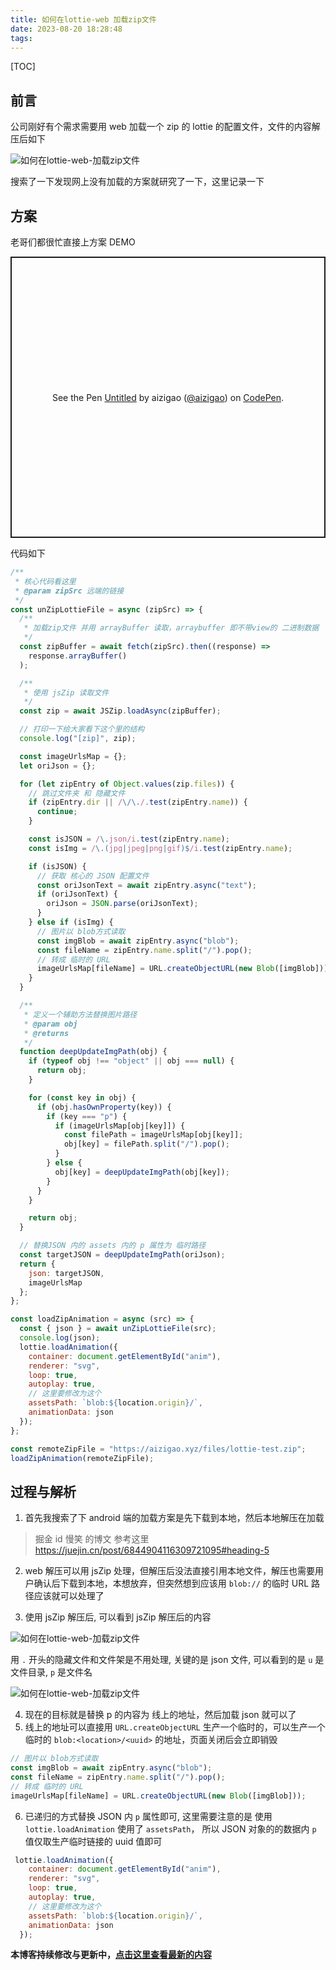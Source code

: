 ```yaml
---
title: 如何在lottie-web 加载zip文件
date: 2023-08-20 18:28:48
tags:
---
```


[TOC]

## 前言

公司刚好有个需求需要用 web 加载一个 zip 的 lottie 的配置文件，文件的内容解压后如下

![如何在lottie-web-加载zip文件](/images/postimgs/如何在lottie-web-加载zip文件__2023-08-20-21-16-36.png)

搜索了一下发现网上没有加载的方案就研究了一下，这里记录一下

## 方案

老哥们都很忙直接上方案 DEMO

<p class="codepen" data-height="450" data-default-tab="js,result" data-slug-hash="XWoJJde" data-user="aizigao" style="height: 450px; box-sizing: border-box; display: flex; align-items: center; justify-content: center; border: 2px solid; margin: 1em 0; padding: 1em;">
  <span>See the Pen <a href="https://codepen.io/aizigao/pen/XWoJJde">
  Untitled</a> by aizigao (<a href="https://codepen.io/aizigao">@aizigao</a>)
  on <a href="https://codepen.io">CodePen</a>.</span>
</p>
<script async src="https://cpwebassets.codepen.io/assets/embed/ei.js"></script>

代码如下

```js
/**
 * 核心代码看这里
 * @param zipSrc 远端的链接
 */
const unZipLottieFile = async (zipSrc) => {
  /**
   * 加载zip文件 并用 arrayBuffer 读取，arraybuffer 即不带view的 二进制数据
   */
  const zipBuffer = await fetch(zipSrc).then((response) =>
    response.arrayBuffer()
  );

  /**
   * 使用 jsZip 读取文件
   */
  const zip = await JSZip.loadAsync(zipBuffer);

  // 打印一下给大家看下这个里的结构
  console.log("[zip]", zip);

  const imageUrlsMap = {};
  let oriJson = {};

  for (let zipEntry of Object.values(zip.files)) {
    // 跳过文件夹 和 隐藏文件
    if (zipEntry.dir || /\/\./.test(zipEntry.name)) {
      continue;
    }

    const isJSON = /\.json/i.test(zipEntry.name);
    const isImg = /\.(jpg|jpeg|png|gif)$/i.test(zipEntry.name);

    if (isJSON) {
      // 获取 核心的 JSON 配置文件
      const oriJsonText = await zipEntry.async("text");
      if (oriJsonText) {
        oriJson = JSON.parse(oriJsonText);
      }
    } else if (isImg) {
      // 图片以 blob方式读取
      const imgBlob = await zipEntry.async("blob");
      const fileName = zipEntry.name.split("/").pop();
      // 转成 临时的 URL
      imageUrlsMap[fileName] = URL.createObjectURL(new Blob([imgBlob]));
    }
  }

  /**
   * 定义一个辅助方法替换图片路径
   * @param obj
   * @returns
   */
  function deepUpdateImgPath(obj) {
    if (typeof obj !== "object" || obj === null) {
      return obj;
    }

    for (const key in obj) {
      if (obj.hasOwnProperty(key)) {
        if (key === "p") {
          if (imageUrlsMap[obj[key]]) {
            const filePath = imageUrlsMap[obj[key]];
            obj[key] = filePath.split("/").pop();
          }
        } else {
          obj[key] = deepUpdateImgPath(obj[key]);
        }
      }
    }

    return obj;
  }

  // 替换JSON 内的 assets 内的 p 属性为 临时路径
  const targetJSON = deepUpdateImgPath(oriJson);
  return {
    json: targetJSON,
    imageUrlsMap
  };
};

const loadZipAnimation = async (src) => {
  const { json } = await unZipLottieFile(src);
  console.log(json);
  lottie.loadAnimation({
    container: document.getElementById("anim"),
    renderer: "svg",
    loop: true,
    autoplay: true,
    // 这里要修改为这个
    assetsPath: `blob:${location.origin}/`,
    animationData: json
  });
};

const remoteZipFile = "https://aizigao.xyz/files/lottie-test.zip";
loadZipAnimation(remoteZipFile);
```

## 过程与解析

1. 首先我搜索了下 android 端的加载方案是先下载到本地，然后本地解压在加载

> 掘金 id 慢笑 的博文
> 参考这里 https://juejin.cn/post/6844904116309721095#heading-5

2. web 解压可以用 jsZip 处理，但解压后没法直接引用本地文件，解压也需要用户确认后下载到本地，本想放弃，但突然想到应该用 `blob://` 的临时 URL 路径应该就可以处理了

3. 使用 jsZip 解压后, 可以看到 jsZip 解压后的内容

![如何在lottie-web-加载zip文件](/images/postimgs/如何在lottie-web-加载zip文件__2023-08-20-21-47-35.png)

用 `.` 开头的隐藏文件和文件架是不用处理, 关键的是 json 文件, 可以看到的是 `u` 是文件目录, `p` 是文件名

![如何在lottie-web-加载zip文件](/images/postimgs/如何在lottie-web-加载zip文件__2023-08-20-22-08-46.png)

4. 现在的目标就是替换 p 的内容为 线上的地址，然后加载 json 就可以了
5. 线上的地址可以直接用 `URL.createObjectURL` 生产一个临时的，可以生产一个临时的 `blob:<location>/<uuid>` 的地址，页面关闭后会立即销毁

```js
// 图片以 blob方式读取
const imgBlob = await zipEntry.async("blob");
const fileName = zipEntry.name.split("/").pop();
// 转成 临时的 URL
imageUrlsMap[fileName] = URL.createObjectURL(new Blob([imgBlob]));
```
6. 已递归的方式替换 JSON 内 `p` 属性即可, 这里需要注意的是 使用 `lottie.loadAnimation` 使用了 `assetsPath`， 所以 JSON 对象的的数据内 `p` 值仅取生产临时链接的 uuid 值即可

```js
 lottie.loadAnimation({
    container: document.getElementById("anim"),
    renderer: "svg",
    loop: true,
    autoplay: true,
    // 这里要修改为这个
    assetsPath: `blob:${location.origin}/`,
    animationData: json
  });
```

**本博客持续修改与更新中，[点击这里查看最新的内容](http://aizigao.xyz/2023/08/20/如何在lottie-web-加载zip文件)**
